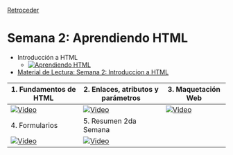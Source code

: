 [Retroceder](./README.md)

# Semana 2: Aprendiendo HTML

- Introducción a HTML
  - [![Aprendiendo HTML](https://img.youtube.com/vi/H6HU_LasOjI/default.jpg)](https://youtu.be/H6HU_LasOjI)
- [Material de Lectura: Semana 2: Introduccion a HTML](https://campus-informatorio.chaco.gob.ar/mod/resource/view.php?id=259)

| 1. Fundamentos de HTML                                                                       | 2. Enlaces, atributos y parámetros                                                           | 3. Maquetación Web                                                                           |
| -------------------------------------------------------------------------------------------- | -------------------------------------------------------------------------------------------- | -------------------------------------------------------------------------------------------- |
| [![Video](https://img.youtube.com/vi/sIIEgC0xzf4/default.jpg)](https://youtu.be/sIIEgC0xzf4) | [![Video](https://img.youtube.com/vi/yFzD_P8uZzM/default.jpg)](https://youtu.be/yFzD_P8uZzM) | [![Video](https://img.youtube.com/vi/R-PvJHxLt2A/default.jpg)](https://youtu.be/R-PvJHxLt2A) |
| 4. Formularios                                                                               | 5. Resumen 2da Semana                                                                        |                                                                                              |
| [![Video](https://img.youtube.com/vi/pv60dlMbqBE/default.jpg)](https://youtu.be/pv60dlMbqBE) | [![Video](https://img.youtube.com/vi/9t9OJg8Ccho/default.jpg)](https://youtu.be/9t9OJg8Ccho) |                                                                                              |
